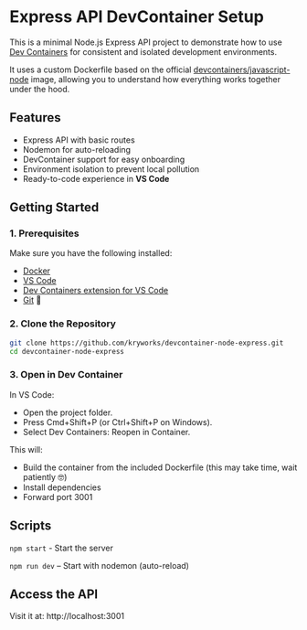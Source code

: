 # Express API DevContainer Setup

This is a minimal Node.js Express API project to demonstrate how to use [Dev Containers](https://containers.dev/) for consistent and isolated development environments.

It uses a custom Dockerfile based on the official [devcontainers/javascript-node](https://github.com/devcontainers/images/tree/main/src/javascript-node) image, allowing you to understand how everything works together under the hood.

## Features

- Express API with basic routes
- Nodemon for auto-reloading
- DevContainer support for easy onboarding
- Environment isolation to prevent local pollution
- Ready-to-code experience in **VS Code**

## Getting Started

### 1. Prerequisites

Make sure you have the following installed:

- [Docker](https://www.docker.com/get-started/)
- [VS Code](https://code.visualstudio.com/)
- [Dev Containers extension for VS Code](https://marketplace.visualstudio.com/items?itemName=ms-vscode-remote.remote-containers)
- [Git](https://git-scm.com/) 🙂

### 2. Clone the Repository

```bash
git clone https://github.com/kryworks/devcontainer-node-express.git
cd devcontainer-node-express
```

### 3. Open in Dev Container

In VS Code:

- Open the project folder.
- Press Cmd+Shift+P (or Ctrl+Shift+P on Windows).
- Select Dev Containers: Reopen in Container.

This will:

- Build the container from the included Dockerfile (this may take time, wait patiently 🤓)
- Install dependencies
- Forward port 3001

## Scripts

`npm start` - Start the server

`npm run dev` – Start with nodemon (auto-reload)

## Access the API

Visit it at: http://localhost:3001
